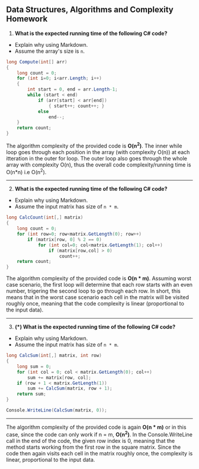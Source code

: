 ## Data Structures, Algorithms and Complexity Homework

1. **What is the expected running time of the following C# code?**
  - Explain why using Markdown.
  - Assume the array's size is `n`.

  ```cs
  long Compute(int[] arr)
  {
      long count = 0;
      for (int i=0; i<arr.Length; i++)
      {
          int start = 0, end = arr.Length-1;
          while (start < end)
              if (arr[start] < arr[end])
                  { start++; count++; }
              else 
                  end--;
      }
      return count;
  }
  ```
The algorithm complexity of the provided code is **O(n<sup>2</sup>)**. The inner while loop goes through each position in the array (with complexity O(n)) at each itteration in the outer for loop. The outer loop also goes through the whole array with complexity O(n), thus the overall code complexity/running time is O(n*n) i.e O(n<sup>2</sup>).

----------

2. **What is the expected running time of the following C# code?**
  - Explain why using Markdown.
  - Assume the input matrix has size of `n * m`.

  ```cs
  long CalcCount(int[,] matrix)
  {
      long count = 0;
      for (int row=0; row<matrix.GetLength(0); row++)
          if (matrix[row, 0] % 2 == 0)
              for (int col=0; col<matrix.GetLength(1); col++)
                  if (matrix[row,col] > 0)
                      count++;
      return count;
  }
  ```
The algorithm complexity of the provided code is **O(n * m)**. Assuming worst case scenario, the first loop will determine that each row starts with an even number, trigering the second loop to go through each row. In short, this means that in the worst case scenario each cell in the matrix will be visited roughly once, meaning that the code complexity is linear (proportional to the input data).

----------

3. **(*) What is the expected running time of the following C# code?**
  - Explain why using Markdown.
  - Assume the input matrix has size of `n * m`.

  ```cs
  long CalcSum(int[,] matrix, int row)
  {
      long sum = 0;
      for (int col = 0; col < matrix.GetLength(0); col++) 
          sum += matrix[row, col];
      if (row + 1 < matrix.GetLength(1)) 
          sum += CalcSum(matrix, row + 1);
      return sum;
  }
  
  Console.WriteLine(CalcSum(matrix, 0));
  ```
----------
The algorithm complexity of the provided code is again **O(n * m)** or in this case, since the code can only work if n = m, **O(n<sup>2</sup>)**.
In the Console.WriteLine call in the end of the code, the given row index is 0, meaning that the method starts working from the first row in the square matrix. Since the code then again visits each cell in the matrix roughly once, the complexity is linear, proportional to the input data.
